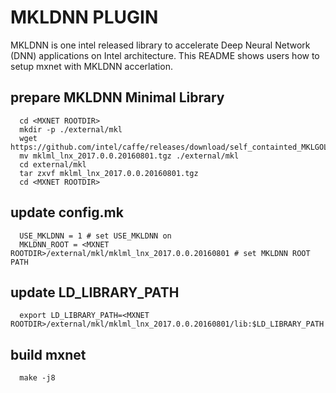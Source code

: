 # MKLDNN PLUGIN

MKLDNN is one intel released library to accelerate Deep Neural Network (DNN) applications on Intel architecture.
This README shows users how to setup mxnet with MKLDNN accerlation.

## prepare MKLDNN Minimal Library
```
  cd <MXNET ROOTDIR>
  mkdir -p ./external/mkl
  wget https://github.com/intel/caffe/releases/download/self_containted_MKLGOLD/mklml_lnx_2017.0.0.20160801.tgz
  mv mklml_lnx_2017.0.0.20160801.tgz ./external/mkl
  cd external/mkl
  tar zxvf mklml_lnx_2017.0.0.20160801.tgz
  cd <MXNET ROOTDIR> 
```

## update config.mk
```
  USE_MKLDNN = 1 # set USE_MKLDNN on
  MKLDNN_ROOT = <MXNET ROOTDIR>/external/mkl/mklml_lnx_2017.0.0.20160801 # set MKLDNN ROOT PATH
```

## update LD_LIBRARY_PATH
```
  export LD_LIBRARY_PATH=<MXNET ROOTDIR>/external/mkl/mklml_lnx_2017.0.0.20160801/lib:$LD_LIBRARY_PATH
```

## build mxnet
```
  make -j8
```
